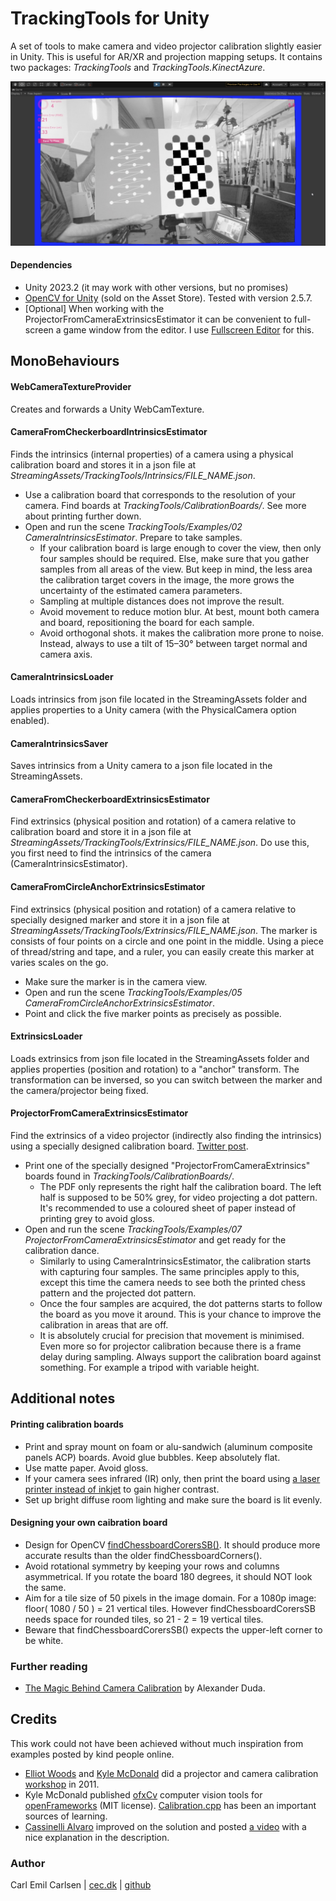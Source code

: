 # TrackingTools for Unity

A set of tools to make camera and video projector calibration slightly easier in Unity. This is useful for AR/XR and projection mapping setups. It contains two packages: *TrackingTools* and *TrackingTools.KinectAzure*.

![CalibrationDance](https://raw.githubusercontent.com/cecarlsen/TrackingToolsForUnity/master/ReadmeImages/ProjectorCameraCalibration.jpg)

#### Dependencies
- Unity 2023.2 (it may work with other versions, but no promises)
- [OpenCV for Unity](https://assetstore.unity.com/packages/tools/integration/opencv-for-unity-21088) (sold on the Asset Store). Tested with version 2.5.7.
- [Optional] When working with the ProjectorFromCameraExtrinsicsEstimator it can be convenient to full-screen a game window from the editor. I use [Fullscreen Editor](https://assetstore.unity.com/packages/tools/utilities/fullscreen-editor-69534) for this.

## MonoBehaviours

#### WebCameraTextureProvider
Creates and forwards a Unity WebCamTexture.

#### CameraFromCheckerboardIntrinsicsEstimator  
Finds the intrinsics (internal properties) of a camera using a physical calibration board and stores it in a json file at *StreamingAssets/TrackingTools/Intrinsics/FILE_NAME.json*.

- Use a calibration board that corresponds to the resolution of your camera. Find boards at *TrackingTools/CalibrationBoards/*. See more about printing further down.
- Open and run the scene *TrackingTools/Examples/02 CameraIntrinsicsEstimator*. Prepare to take samples.
  - If your calibration board is large enough to cover the view, then only four samples should be required. Else, make sure that you gather samples from all areas of the view. But keep in mind, the less area the calibration target covers in the image, the more grows the uncertainty of the estimated camera parameters.
  - Sampling at multiple distances does not improve the result.
  - Avoid movement to reduce motion blur. At best, mount both camera and board, repositioning the board for each sample.
  - Avoid orthogonal shots. it makes the calibration more prone to noise. Instead, always to use a tilt of 15–30° between target normal and camera axis.

#### CameraIntrinsicsLoader
Loads intrinsics from json file located in the StreamingAssets folder and applies properties to a Unity camera (with the PhysicalCamera option enabled).

#### CameraIntrinsicsSaver
Saves intrinsics from a Unity camera to a json file located in the StreamingAssets.

#### CameraFromCheckerboardExtrinsicsEstimator
Find extrinsics (physical position and rotation) of a camera relative to calibration board and store it in a json file at *StreamingAssets/TrackingTools/Extrinsics/FILE_NAME.json*. Do use this, you first need to find the intrinsics of the camera (CameraIntrinsicsEstimator).

#### CameraFromCircleAnchorExtrinsicsEstimator
Find extrinsics (physical position and rotation) of a camera relative to specially designed marker and store it in a json file at *StreamingAssets/TrackingTools/Extrinsics/FILE_NAME.json*. The marker is consists of four points on a circle and one point in the middle. Using a piece of thread/string and tape, and a ruler, you can easily create this marker at varies scales on the go.

- Make sure the marker is in the camera view.
- Open and run the scene *TrackingTools/Examples/05 CameraFromCircleAnchorExtrinsicsEstimator*.
- Point and click the five marker points as precisely as possible.

#### ExtrinsicsLoader
Loads extrinsics from json file located in the StreamingAssets folder and applies properties (position and rotation) to a "anchor" transform. The transformation can be inversed, so you can switch between the marker and the camera/projector being fixed.

#### ProjectorFromCameraExtrinsicsEstimator
Find the extrinsics of a video projector (indirectly also finding the intrinsics) using a specially designed calibration board. [Twitter post](https://twitter.com/cecarlsen/status/1265567632591331328).

- Print one of the specially designed "ProjectorFromCameraExtrinsics" boards found in *TrackingTools/CalibrationBoards/*.
  - The PDF only represents the right half the calibration board. The left half is supposed to be 50% grey, for video projecting a dot pattern. It's recommended to use a coloured sheet of paper instead of printing grey to avoid gloss.
- Open and run the scene *TrackingTools/Examples/07 ProjectorFromCameraExtrinsicsEstimator* and get ready for the calibration dance.
  - Similarly to using CameraIntrinsicsEstimator, the calibration starts with capturing four samples. The same principles apply to this, except this time the camera needs to see both the printed chess pattern and the projected dot pattern.
  - Once the four samples are acquired, the dot patterns starts to follow the board as you move it around. This is your chance to improve the calibration in areas that are off.
  - It is absolutely crucial for precision that movement is minimised. Even more so for projector calibration because there is a frame delay during sampling. Always support the calibration board against something. For example a tripod with variable height.


## Additional notes

#### Printing calibration boards
- Print and spray mount on foam or alu-sandwich (aluminum composite panels ACP) boards. Avoid glue bubbles. Keep absolutely flat.
- Use matte paper. Avoid gloss.
- If your camera sees infrared (IR) only, then print the board using [a laser printer instead of inkjet](https://answers.opencv.org/question/228413/printer-ink-not-black-in-ir/#229238) to gain higher contrast.
- Set up bright diffuse room lighting and make sure the board is lit evenly.

#### Designing your own caibration board
- Design for OpenCV [findChessboardCorersSB()](https://docs.opencv.org/master/d9/d0c/group__calib3d.html#gadc5bcb05cb21cf1e50963df26986d7c9). It should produce more accurate results than the older findChessboardCorners().
- Avoid rotational symmetry by keeping your rows and columns asymmetrical. If  you rotate the board 180 degrees, it should NOT look the same.
- Aim for a tile size of 50 pixels in the image domain. For a 1080p image: floor( 1080 / 50 ) = 21 vertical tiles. However findChessboardCorersSB needs space for rounded tiles, so 21 - 2 = 19 vertical tiles.
- Beware that findChessboardCorersSB() expects the upper-left corner to be white.

### Further reading
- [The Magic Behind Camera Calibration](https://medium.com/@hey_duda/the-magic-behind-camera-calibration-8596b7ddcd71) by Alexander Duda.

## Credits
This work could not have been achieved without much inspiration from examples posted by kind people online.

- [Elliot Woods](http://elliotwoods.info/) and [Kyle McDonald](https://kylemcdonald.net/) did a projector and camera calibration [workshop](http://artandcode.com/3d/workshops/4a-calibrating-projectors-and-cameras/) in 2011.
- Kyle McDonald published [ofxCv](https://github.com/kylemcdonald/ofxCv) computer vision tools for [openFrameworks](https://openframeworks.cc/) (MIT license). [Calibration.cpp](https://github.com/kylemcdonald/ofxCv/blob/master/libs/ofxCv/src/Calibration.cpp) has been an important sources of learning.
- [Cassinelli Alvaro](https://www.alvarocassinelli.com/) improved on the solution and posted [a video](https://www.youtube.com/watch?v=pCq7u2TvlxU) with a nice explanation in the description.


### Author
Carl Emil Carlsen | [cec.dk](http://cec.dk) | [github](https://github.com/cecarlsen)
